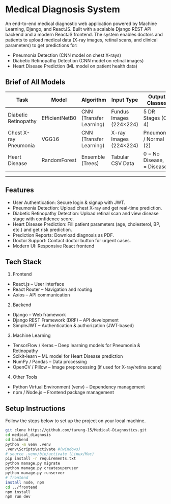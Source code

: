 # Medical Diagnosis System
An end-to-end medical diagnostic web application powered by Machine Learning, Django, and ReactJS. Built with a scalable Django REST API backend and a modern ReactJS frontend. The system enables doctors and patients to upload medical data (X-ray images, retinal scans, and clinical parameters) to get predictions for:
- Pneumonia Detection (CNN model on chest X-rays)
- Diabetic Retinopathy Detection (CNN model on retinal images)
- Heart Disease Prediction (ML model on patient health data)

##  Brief of All Models

| Task                   | Model          | Algorithm               | Input Type              | Output Classes              |
|------------------------|----------------|-------------------------|-------------------------|-----------------------------|
| Diabetic Retinopathy   | EfficientNetB0 | CNN (Transfer Learning) | Fundus Images (224×224) | 5 DR Stages (0–4)           | 
| Chest X-ray Pneumonia  | VGG16          | CNN (Transfer Learning) | X-ray Images (224×224)  | Pneumonia / Normal (2)      | 
| Heart Disease          | RandomForest   | Ensemble (Trees)        | Tabular CSV Data        | 0 = No Disease, 1 = Disease |

---

## Features
- User Authentication: Secure login & signup with JWT.
- Pneumonia Detection: Upload chest X-ray and get real-time prediction.
- Diabetic Retinopathy Detection: Upload retinal scan and view disease stage with confidence score.
- Heart Disease Prediction: Fill patient parameters (age, cholesterol, BP, etc.) and get risk prediction.
- Prediction Reports: Download diagnosis as PDF.
- Doctor Support: Contact doctor button for urgent cases.
- Modern UI: Responsive React frontend

## Tech Stack
1. Frontend
- React.js – User interface
- React Router – Navigation and routing
- Axios – API communication
  
2. Backend
- Django – Web framework
- Django REST Framework (DRF) – API development
- SimpleJWT – Authentication & authorization (JWT-based)
  
3. Machine Learning 
- TensorFlow / Keras – Deep learning models for Pneumonia & Retinopathy
- Scikit-learn – ML model for Heart Disease prediction
- NumPy / Pandas – Data processing
- OpenCV / Pillow – Image preprocessing (if used for X-ray/retina scans)

4. Other Tools
- Python Virtual Environment (venv) – Dependency management
- npm / Node.js – Frontend package management

##  Setup Instructions  
Follow the steps below to set up the project on your local machine.
```bash
git clone https://github.com/tarung-15/Medical-Diagnostics.git
cd medical_diagnosis
cd backend
python -m venv .venv
.venv\Scripts\activate #(windows)
# source .venv/bin/activate (Linux/Mac)
pip install -r requirements.txt
python manage.py migrate
python manage.py createsuperuser
python manage.py runserver
# frontend
install node, npm
cd ../frontend
npm install
npm run dev




